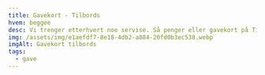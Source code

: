 ```yaml
---
title: Gavekort - Tilbords
hvem: beggee
desc: Vi trenger etterhvert noe servise. Så penger eller gavekort på Tilbords
img: /assets/img/e1aefdf7-8e18-4db2-a884-20fd0b3ec538.webp
imgAlt: Gavekort tilbords
tags:
  - gave
---
```

